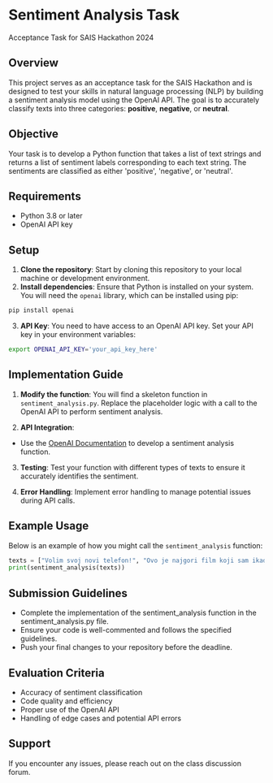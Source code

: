# Sentiment Analysis Task
Acceptance Task for SAIS Hackathon 2024

## Overview
This project serves as an acceptance task for the SAIS Hackathon and is designed to test your skills in natural language processing (NLP) by building a sentiment analysis model using the OpenAI API. The goal is to accurately classify texts into three categories: **positive**, **negative**, or **neutral**.

## Objective
Your task is to develop a Python function that takes a list of text strings and returns a list of sentiment labels corresponding to each text string. The sentiments are classified as either 'positive', 'negative', or 'neutral'.

## Requirements
- Python 3.8 or later
- OpenAI API key

## Setup
1. **Clone the repository**: Start by cloning this repository to your local machine or development environment.
2. **Install dependencies**: Ensure that Python is installed on your system. You will need the `openai` library, which can be installed using pip:
```bash
pip install openai
```
3. **API Key**: You need to have access to an OpenAI API key. Set your API key in your environment variables:
```bash
export OPENAI_API_KEY='your_api_key_here'
```

## Implementation Guide
1. **Modify the function**: You will find a skeleton function in `sentiment_analysis.py`. Replace the placeholder logic with a call to the OpenAI API to perform sentiment analysis.

2. **API Integration**:
- Use the [OpenAI Documentation](https://platform.openai.com/docs/introduction) to develop a sentiment analysis function.

3. **Testing**: Test your function with different types of texts to ensure it accurately identifies the sentiment.

4. **Error Handling**: Implement error handling to manage potential issues during API calls.

## Example Usage
Below is an example of how you might call the `sentiment_analysis` function:
```python
texts = ["Volim svoj novi telefon!", "Ovo je najgori film koji sam ikada gledao.", "Mislim da je u redu, ništa posebno."]
print(sentiment_analysis(texts))
```

## Submission Guidelines
- Complete the implementation of the sentiment_analysis function in the sentiment_analysis.py file.
- Ensure your code is well-commented and follows the specified guidelines.
- Push your final changes to your repository before the deadline.

## Evaluation Criteria
- Accuracy of sentiment classification
- Code quality and efficiency
- Proper use of the OpenAI API
- Handling of edge cases and potential API errors

## Support
If you encounter any issues, please reach out on the class discussion forum.